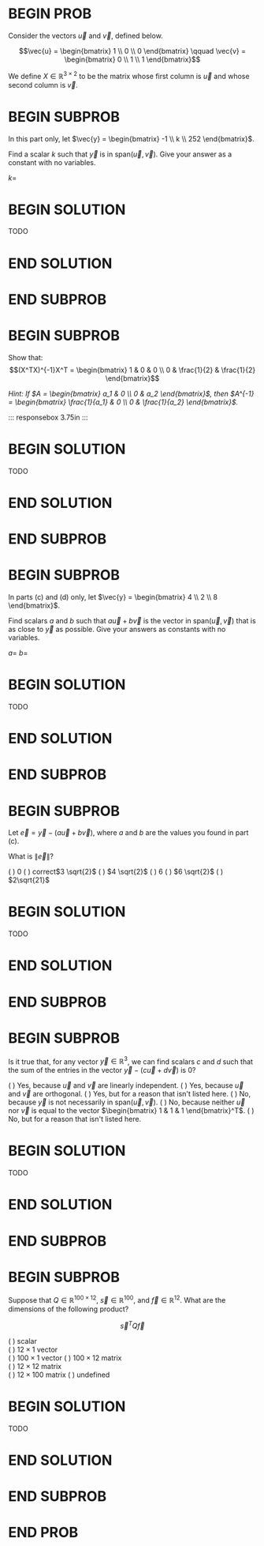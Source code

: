 # BEGIN PROB


Consider the vectors $\vec{u}$ and $\vec{v}$, defined below.

$$\vec{u} = \begin{bmatrix} 1 \\ 0 \\ 0 \end{bmatrix} \qquad \vec{v} = \begin{bmatrix} 0 \\ 1 \\ 1 \end{bmatrix}$$

We define $X \in \mathbb{R}^{3 \times 2}$ to be the matrix whose first
column is $\vec u$ and whose second column is $\vec v$.

# BEGIN SUBPROB

In this part only, let
$\vec{y} = \begin{bmatrix} -1 \\ k \\ 252 \end{bmatrix}$.

Find a scalar $k$ such that $\vec{y}$ is in
$\text{span}(\vec u, \vec v)$. Give your answer as a constant with no
variables.

$k =$

# BEGIN SOLUTION

TODO

# END SOLUTION

# END SUBPROB

# BEGIN SUBPROB

Show that:
$$(X^TX)^{-1}X^T = \begin{bmatrix} 1 & 0 & 0 \\ 0 & \frac{1}{2} & \frac{1}{2} \end{bmatrix}$$

*Hint: If $A = \begin{bmatrix} a_1 & 0 \\ 0 & a_2 \end{bmatrix}$, then
$A^{-1} = \begin{bmatrix} \frac{1}{a_1} & 0 \\ 0 & \frac{1}{a_2} \end{bmatrix}$.*

::: responsebox
3.75in
:::

# BEGIN SOLUTION

TODO

# END SOLUTION

# END SUBPROB

# BEGIN SUBPROB

In parts (c) and (d) only, let
$\vec{y} = \begin{bmatrix} 4 \\ 2 \\ 8 \end{bmatrix}$.

Find scalars $a$ and $b$ such that $a \vec u + b \vec v$ is the vector
in $\text{span}(\vec u, \vec v)$ that is as close to $\vec{y}$ as
possible. Give your answers as constants with no variables.

$a =$ $b =$

# BEGIN SOLUTION

TODO 

# END SOLUTION

# END SUBPROB

# BEGIN SUBPROB

Let $\vec{e} = \vec{y} - (a \vec u + b \vec v)$, where $a$ and $b$ are
the values you found in part (c).

What is $\lVert \vec{e} \rVert$?

( ) 0 
( ) correct$3 \sqrt{2}$ 
( ) $4 \sqrt{2}$ 
( ) 6 
( ) $6 \sqrt{2}$ 
( ) $2\sqrt{21}$

# BEGIN SOLUTION

TODO

# END SOLUTION

# END SUBPROB

# BEGIN SUBPROB

Is it true that, for any vector $\vec{y} \in \mathbb{R}^3$, we can find
scalars $c$ and $d$ such that the sum of the entries in the vector
$\vec{y} - (c \vec u + d \vec v)$ is 0?

( ) Yes, because $\vec{u}$ and $\vec{v}$ are linearly independent.
( ) Yes, because $\vec{u}$ and $\vec{v}$ are orthogonal.
( ) Yes, but for a reason that isn't listed here.
( ) No, because $\vec{y}$ is not necessarily in
$\text{span}(\vec{u}, \vec{v})$.
( ) No, because neither $\vec{u}$ nor $\vec{v}$ is equal to the vector
$\begin{bmatrix} 1 & 1 & 1 \end{bmatrix}^T$.
( ) No, but for a reason that isn't listed here.

# BEGIN SOLUTION

TODO

# END SOLUTION

# END SUBPROB

# BEGIN SUBPROB

Suppose that $Q \in \mathbb{R}^{100 \times 12}$,
$\vec{s} \in \mathbb{R}^{100}$, and $\vec{f} \in \mathbb{R}^{12}$. What
are the dimensions of the following product?

$$\vec{s}^T Q \vec{f}$$

 
  ( ) scalar                   
  ( ) $12 \times 1$ vector    
  ( ) $100 \times 1$ vector
  ( ) $100 \times 12$ matrix   
  ( ) $12 \times 12$ matrix   
  ( ) $12 \times 100$ matrix
  ( ) undefined                                            


# BEGIN SOLUTION

TODO

# END SOLUTION

# END SUBPROB

# END PROB